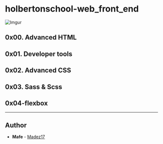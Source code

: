 # holbertonschool-web_front_end

![Imgur](https://i.imgur.com/FWYFpGf.jpg)

## 0x00. Advanced HTML
## 0x01. Developer tools
## 0x02. Advanced CSS
## 0x03. Sass & Scss
## 0x04-flexbox

---

## Author
* **Mafe** - [Madez17](https://github.com/Madez17)

